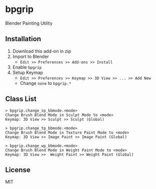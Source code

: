 # bpgrip

Blender Painting Utility

## Installation

1. Download this add-on in zip
1. Import to Blender
   * `Edit >> Preferences >> Add-ons >> Install` 
1. Enable `bpgrip` 
1. Setup Keymap
   * `Edit >> Preferences >> Keymap >> 3D View >> ... >> Add New`
   * Change `none` to `bpgrip.*`

## Class List

```
> bpgrip.change_sp_bbmode.<mode>
Change Brush Blend Mode in Sculpt Mode to <mode>
Keymap: 3D View >> Sculpt >> Sculpt (Global)

> bpgrip.change_tp_bbmode.<mode>
Change Brush Blend Mode in Texture Paint Mode to <mode>
Keymap: 3D View >> Image Paint >> Image Paint (Global)

> bpgrip.change_wp_bbmode.<mode>
Change Brush Blend Mode in Weight Paint Mode to <mode>
Keymap: 3D View >>  Weight Paint >> Weight Paint (Global)
```

## License

MIT


